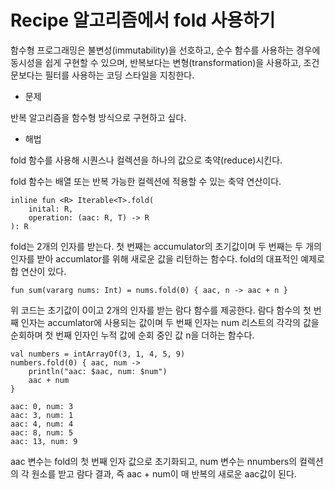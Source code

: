 # Recipe 알고리즘에서 fold 사용하기


함수형 프로그래밍은 불변성(immutability)을 선호하고, 순수 함수를 사용하는 경우에 동시성을 쉽게 구현할 수 있으며, 반복보다는 변형(transformation)을 사용하고,
조건문보다는 필터를 사용하는 코딩 스타일을 지칭한다.


* 문제

반복 알고리즘을 함수형 방식으로 구현하고 싶다.


* 해법

fold 함수를 사용해 시퀀스나 컬렉션을 하나의 값으로 축약(reduce)시킨다.


fold 함수는 배열 또는 반복 가능한 컬렉션에 적용할 수 있는 축약 연산이다.

```(kotlin)
inline fun <R> Iterable<T>.fold(
    inital: R,
    operation: (aac: R, T) -> R
): R
```

fold는 2개의 인자를 받는다. 첫 번째는 accumulator의 초기값이며 두 번째는 두 개의 인자를 받아 accumlator를 위해 새로운 값을 리턴하는 함수다.
fold의 대표적인 예제로 합 연산이 있다.

```(kotlin)
fun sum(vararg nums: Int) = nums.fold(0) { aac, n -> aac + n }
```

위 코드는 초기값이 0이고 2개의 인자를 받는 람다 함수를 제공한다. 람다 함수의 첫 번째 인자는 accumlator에 사용되는 값이며 두 번째 인자는 num 리스트의 각각의 값을
순회하며 첫 번째 인자인 누적 값에 순회 중인 값 n을 더하는 함수다.

```(kotlin)
val numbers = intArrayOf(3, 1, 4, 5, 9)
numbers.fold(0) { aac, num ->
    println("aac: $aac, num: $num")
    aac + num
}

aac: 0, num: 3
aac: 3, num: 1
aac: 4, num: 4
aac: 8, num: 5
aac: 13, num: 9
```

aac 변수는 fold의 첫 번째 인자 값으로 초기화되고, num 변수는 nnumbers의 컬렉션의 각 원소를 받고 람다 결과, 즉 aac + num이 매 반복의 새로운 aac값이 된다.
